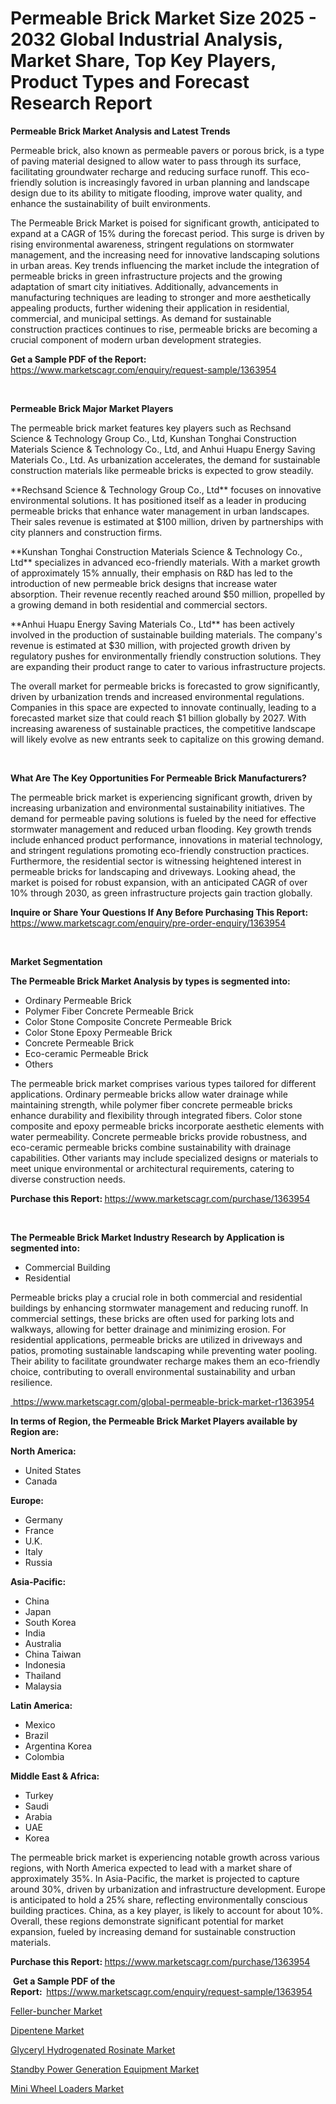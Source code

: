 <p><h1>Permeable Brick Market Size 2025 - 2032 Global Industrial Analysis, Market Share, Top Key Players, Product Types and Forecast Research Report</h1></p><p><strong>Permeable Brick Market Analysis and Latest Trends</strong></p>
<p><p>Permeable brick, also known as permeable pavers or porous brick, is a type of paving material designed to allow water to pass through its surface, facilitating groundwater recharge and reducing surface runoff. This eco-friendly solution is increasingly favored in urban planning and landscape design due to its ability to mitigate flooding, improve water quality, and enhance the sustainability of built environments.</p><p>The Permeable Brick Market is poised for significant growth, anticipated to expand at a CAGR of 15% during the forecast period. This surge is driven by rising environmental awareness, stringent regulations on stormwater management, and the increasing need for innovative landscaping solutions in urban areas. Key trends influencing the market include the integration of permeable bricks in green infrastructure projects and the growing adaptation of smart city initiatives. Additionally, advancements in manufacturing techniques are leading to stronger and more aesthetically appealing products, further widening their application in residential, commercial, and municipal settings. As demand for sustainable construction practices continues to rise, permeable bricks are becoming a crucial component of modern urban development strategies.</p></p>
<p><strong>Get a Sample PDF of the Report:&nbsp;</strong> <a href="https://www.marketscagr.com/enquiry/request-sample/1363954?utm_campaign=2107&utm_medium=2&utm_source=Github&utm_content=ia&utm_term=30012025&utm_id=permeable-brick">https://www.marketscagr.com/enquiry/request-sample/1363954</a></p>
<p>&nbsp;</p>
<p><strong>Permeable Brick Major Market Players</strong></p>
<p><p>The permeable brick market features key players such as Rechsand Science & Technology Group Co., Ltd, Kunshan Tonghai Construction Materials Science & Technology Co., Ltd, and Anhui Huapu Energy Saving Materials Co., Ltd. As urbanization accelerates, the demand for sustainable construction materials like permeable bricks is expected to grow steadily.</p><p>**Rechsand Science & Technology Group Co., Ltd** focuses on innovative environmental solutions. It has positioned itself as a leader in producing permeable bricks that enhance water management in urban landscapes. Their sales revenue is estimated at $100 million, driven by partnerships with city planners and construction firms.</p><p>**Kunshan Tonghai Construction Materials Science & Technology Co., Ltd** specializes in advanced eco-friendly materials. With a market growth of approximately 15% annually, their emphasis on R&D has led to the introduction of new permeable brick designs that increase water absorption. Their revenue recently reached around $50 million, propelled by a growing demand in both residential and commercial sectors.</p><p>**Anhui Huapu Energy Saving Materials Co., Ltd** has been actively involved in the production of sustainable building materials. The company's revenue is estimated at $30 million, with projected growth driven by regulatory pushes for environmentally friendly construction solutions. They are expanding their product range to cater to various infrastructure projects.</p><p>The overall market for permeable bricks is forecasted to grow significantly, driven by urbanization trends and increased environmental regulations. Companies in this space are expected to innovate continually, leading to a forecasted market size that could reach $1 billion globally by 2027. With increasing awareness of sustainable practices, the competitive landscape will likely evolve as new entrants seek to capitalize on this growing demand.</p></p>
<p>&nbsp;</p>
<p><strong>What Are The Key Opportunities For Permeable Brick Manufacturers?</strong></p>
<p><p>The permeable brick market is experiencing significant growth, driven by increasing urbanization and environmental sustainability initiatives. The demand for permeable paving solutions is fueled by the need for effective stormwater management and reduced urban flooding. Key growth trends include enhanced product performance, innovations in material technology, and stringent regulations promoting eco-friendly construction practices. Furthermore, the residential sector is witnessing heightened interest in permeable bricks for landscaping and driveways. Looking ahead, the market is poised for robust expansion, with an anticipated CAGR of over 10% through 2030, as green infrastructure projects gain traction globally.</p></p>
<p><strong>Inquire or Share Your Questions If Any Before Purchasing This Report:</strong> <a href="https://www.marketscagr.com/enquiry/pre-order-enquiry/1363954?utm_campaign=2107&utm_medium=2&utm_source=Github&utm_content=ia&utm_term=30012025&utm_id=permeable-brick">https://www.marketscagr.com/enquiry/pre-order-enquiry/1363954</a></p>
<p>&nbsp;</p>
<p><strong>Market Segmentation</strong></p>
<p><strong>The Permeable Brick Market Analysis by types is segmented into:</strong></p>
<p><ul><li>Ordinary Permeable Brick</li><li>Polymer Fiber Concrete Permeable Brick</li><li>Color Stone Composite Concrete Permeable Brick</li><li>Color Stone Epoxy Permeable Brick</li><li>Concrete Permeable Brick</li><li>Eco-ceramic Permeable Brick</li><li>Others</li></ul></p>
<p><p>The permeable brick market comprises various types tailored for different applications. Ordinary permeable bricks allow water drainage while maintaining strength, while polymer fiber concrete permeable bricks enhance durability and flexibility through integrated fibers. Color stone composite and epoxy permeable bricks incorporate aesthetic elements with water permeability. Concrete permeable bricks provide robustness, and eco-ceramic permeable bricks combine sustainability with drainage capabilities. Other variants may include specialized designs or materials to meet unique environmental or architectural requirements, catering to diverse construction needs.</p></p>
<p><strong>Purchase this Report:&nbsp;</strong><a href="https://www.marketscagr.com/purchase/1363954?utm_campaign=2107&utm_medium=2&utm_source=Github&utm_content=ia&utm_term=30012025&utm_id=permeable-brick">https://www.marketscagr.com/purchase/1363954</a></p>
<p>&nbsp;</p>
<p><strong>The Permeable Brick Market Industry Research by Application is segmented into:</strong></p>
<p><ul><li>Commercial Building</li><li>Residential</li></ul></p>
<p><p>Permeable bricks play a crucial role in both commercial and residential buildings by enhancing stormwater management and reducing runoff. In commercial settings, these bricks are often used for parking lots and walkways, allowing for better drainage and minimizing erosion. For residential applications, permeable bricks are utilized in driveways and patios, promoting sustainable landscaping while preventing water pooling. Their ability to facilitate groundwater recharge makes them an eco-friendly choice, contributing to overall environmental sustainability and urban resilience.</p></p>
<p><a href="https://www.marketscagr.com/global-permeable-brick-market-r1363954?utm_campaign=2107&utm_medium=2&utm_source=Github&utm_content=ia&utm_term=30012025&utm_id=permeable-brick">&nbsp;https://www.marketscagr.com/global-permeable-brick-market-r1363954</a></p>
<p><strong>In terms of Region, the Permeable Brick Market Players available by Region are:</strong></p>
<p>
    <p> <strong> North America: </strong>
        <ul>
            <li>United States</li>
            <li>Canada</li>
        </ul>
        </p> 
    <p> <strong> Europe: </strong>
        <ul>
            <li>Germany</li>
            <li>France</li>
            <li>U.K.</li>
            <li>Italy</li>
            <li>Russia</li>
        </ul>
        </p> 
    <p> <strong> Asia-Pacific: </strong>
        <ul>
            <li>China</li>
            <li>Japan</li>
            <li>South Korea</li>
            <li>India</li>
            <li>Australia</li>
            <li>China Taiwan</li>
            <li>Indonesia</li>
            <li>Thailand</li>
            <li>Malaysia</li>
        </ul>
        </p> 
    <p> <strong> Latin America: </strong>
        <ul>
            <li>Mexico</li>
            <li>Brazil</li>
            <li>Argentina Korea</li>
            <li>Colombia</li>
        </ul>
        </p> 
    <p> <strong> Middle East & Africa: </strong>
        <ul>
            <li>Turkey</li>
            <li>Saudi</li>
            <li>Arabia</li>
            <li>UAE</li>
            <li>Korea</li>
        </ul>
    </p>
    </p>
<p><p>The permeable brick market is experiencing notable growth across various regions, with North America expected to lead with a market share of approximately 35%. In Asia-Pacific, the market is projected to capture around 30%, driven by urbanization and infrastructure development. Europe is anticipated to hold a 25% share, reflecting environmentally conscious building practices. China, as a key player, is likely to account for about 10%. Overall, these regions demonstrate significant potential for market expansion, fueled by increasing demand for sustainable construction materials.</p></p>
<p><strong>Purchase this Report: </strong><a href="https://www.marketscagr.com/purchase/1363954?utm_campaign=2107&utm_medium=2&utm_source=Github&utm_content=ia&utm_term=30012025&utm_id=permeable-brick">https://www.marketscagr.com/purchase/1363954</a></p>
<p>&nbsp;<strong>Get a Sample PDF of the Report:&nbsp;&nbsp;</strong><a href="https://www.marketscagr.com/enquiry/request-sample/1363954?utm_campaign=2107&utm_medium=2&utm_source=Github&utm_content=ia&utm_term=30012025&utm_id=permeable-brick">https://www.marketscagr.com/enquiry/request-sample/1363954</a></p>
<p><strong></strong></p>
<p><p><a href="https://www.linkedin.com/pulse/feller-buncher-market-segmentation-geographical-regions-ihctf?utm_campaign=2107&utm_medium=2&utm_source=Github&utm_content=ia&utm_term=30012025&utm_id=permeable-brick">Feller-buncher Market</a></p><p><a href="https://github.com/daphnyvashdi/Market-Research-Report-List-1/blob/main/dipentene-market.md?utm_campaign=2107&utm_medium=2&utm_source=Github&utm_content=ia&utm_term=30012025&utm_id=permeable-brick">Dipentene Market</a></p><p><a href="https://github.com/giblydirani3/Market-Research-Report-List-1/blob/main/glyceryl-hydrogenated-rosinate-market.md?utm_campaign=2107&utm_medium=2&utm_source=Github&utm_content=ia&utm_term=30012025&utm_id=permeable-brick">Glyceryl Hydrogenated Rosinate Market</a></p><p><a href="https://www.linkedin.com/pulse/standby-power-generation-equipment-market-growth-outlook-k0jaf?utm_campaign=2107&utm_medium=2&utm_source=Github&utm_content=ia&utm_term=30012025&utm_id=permeable-brick">Standby Power Generation Equipment Market</a></p><p><a href="https://www.linkedin.com/pulse/comprehensive-analysis-global-mini-wheel-loaders-market-2025-2032-uxkhf?utm_campaign=2107&utm_medium=2&utm_source=Github&utm_content=ia&utm_term=30012025&utm_id=permeable-brick">Mini Wheel Loaders Market</a></p></p>